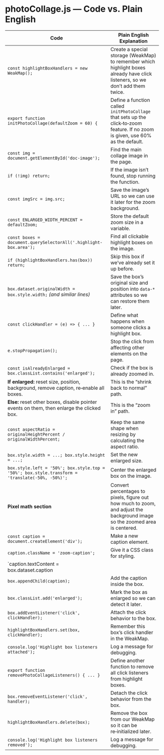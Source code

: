 # photoCollage.js — Code vs. Plain English

| **Code** | **Plain English Explanation** |
|----------|--------------------------------|
| `const highlightBoxHandlers = new WeakMap();` | Create a special storage (WeakMap) to remember which highlight boxes already have click listeners, so we don’t add them twice. |
| `export function initPhotoCollage(defaultZoom = 60) {` | Define a function called `initPhotoCollage` that sets up the click‑to‑zoom feature. If no zoom is given, use 60% as the default. |
| `const img = document.getElementById('doc-image');` | Find the main collage image in the page. |
| `if (!img) return;` | If the image isn’t found, stop running the function. |
| `const imgSrc = img.src;` | Save the image’s URL so we can use it later for the zoom background. |
| `const ENLARGED_WIDTH_PERCENT = defaultZoom;` | Store the default zoom size in a variable. |
| `const boxes = document.querySelectorAll('.highlight-box.area');` | Find all clickable highlight boxes on the image. |
| `if (highlightBoxHandlers.has(box)) return;` | Skip this box if we’ve already set it up before. |
| `box.dataset.originalWidth = box.style.width;` *(and similar lines)* | Save the box’s original size and position into `data-*` attributes so we can restore them later. |
| `const clickHandler = (e) => { ... }` | Define what happens when someone clicks a highlight box. |
| `e.stopPropagation();` | Stop the click from affecting other elements on the page. |
| `const isAlreadyEnlarged = box.classList.contains('enlarged');` | Check if the box is already zoomed in. |
| **If enlarged:** reset size, position, background, remove caption, re‑enable all boxes. | This is the “shrink back to normal” path. |
| **Else:** reset other boxes, disable pointer events on them, then enlarge the clicked box. | This is the “zoom in” path. |
| `const aspectRatio = originalHeightPercent / originalWidthPercent;` | Keep the same shape when resizing by calculating the aspect ratio. |
| `box.style.width = ...; box.style.height = ...;` | Set the new enlarged size. |
| `box.style.left = '50%'; box.style.top = '50%'; box.style.transform = 'translate(-50%, -50%)';` | Center the enlarged box on the image. |
| **Pixel math section** | Convert percentages to pixels, figure out how much to zoom, and adjust the background image so the zoomed area is centered. |
| `const caption = document.createElement('div');` | Make a new caption element. |
| `caption.className = 'zoom-caption';` | Give it a CSS class for styling. |
| `caption.textContent = box.dataset.caption || 'zoomed image';` | Set the caption text from the data attribute, or use a default. |
| `box.appendChild(caption);` | Add the caption inside the box. |
| `box.classList.add('enlarged');` | Mark the box as enlarged so we can detect it later. |
| `box.addEventListener('click', clickHandler);` | Attach the click behavior to the box. |
| `highlightBoxHandlers.set(box, clickHandler);` | Remember this box’s click handler in the WeakMap. |
| `console.log('Highlight box listeners attached');` | Log a message for debugging. |
| `export function removePhotoCollageListeners() { ... }` | Define another function to remove all click listeners from highlight boxes. |
| `box.removeEventListener('click', handler);` | Detach the click behavior from the box. |
| `highlightBoxHandlers.delete(box);` | Remove the box from our WeakMap so it can be re‑initialized later. |
| `console.log('Highlight box listeners removed');` | Log a message for debugging. |